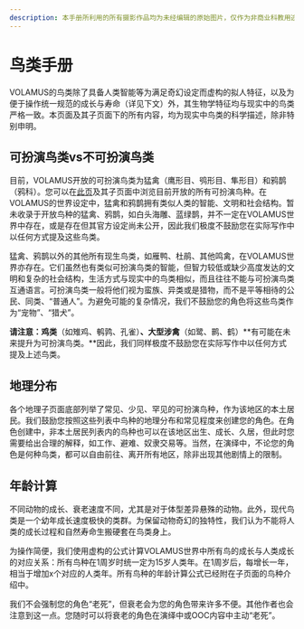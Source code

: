 ```yaml
---
description: 本手册所利用的所有摄影作品均为未经编辑的原始图片，仅作为非商业科教用途。若您不希望您的作品出现在此处，请您联系工作人员，我们将立即移除。
---
```


# 鸟类手册

VOLAMUS的鸟类除了具备人类智能等为满足奇幻设定而虚构的拟人特征，以及为便于操作统一规范的成长与寿命（详见下文）外，其生物学特征均与现实中的鸟类严格一致。本页面及其子页面下的所有内容，均为现实中鸟类的科学描述，除非特别申明。

## 可扮演鸟类vs不可扮演鸟类

目前，VOLAMUS开放的可扮演鸟类为猛禽（鹰形目、鸮形目、隼形目）和鸦鹊（鸦科）。您可以在[此页](species/)及其子页面中浏览目前开放的所有可扮演鸟种。在VOLAMUS的世界设定中，猛禽和鸦鹊拥有类似人类的智能、文明和社会结构。暂未收录于开放鸟种的猛禽、鸦鹊，如白头海雕、蓝绿鹊，并不一定在VOLAMUS世界中存在，或是存在但其官方设定尚未公开，因此我们极度不鼓励您在实际写作中以任何方式提及这些鸟类。

猛禽、鸦鹊以外的其他所有现生鸟类，如雁鸭、杜鹃、其他鸣禽，在VOLAMUS世界亦存在。它们虽然也有类似可扮演鸟类的智能，但智力较低或缺少高度发达的文明和复杂的社会结构，生活方式与现实中的鸟类相似，而且往往不能与可扮演鸟类互通语言。可扮演鸟类一般将他们视为蛮族、异类或是猎物，而不是平等相待的公民、同类、“普通人”。为避免可能的复杂情况，我们不鼓励您的角色将这些鸟类作为“宠物”、“猎犬”。

**请注意：鸡类**（如雉鸡、鹌鹑、孔雀）**、大型涉禽**（如鹭、鹮、鹤）**有可能在未来提升为可扮演鸟类。**因此，我们同样极度不鼓励您在实际写作中以任何方式提及上述鸟类。

## 地理分布

各个地理子页面底部列举了常见、少见、罕见的可扮演鸟种，作为该地区的本土居民。我们鼓励您按照这些列表中鸟种的地理分布和常见程度来创建您的角色。在角色创建中，非本土居民列表内的鸟种也可以在该地区出生、成长、久居，但此时您需要给出合理的解释，如工作、避难、奴隶交易等。当然，在演绎中，不论您的角色是何种鸟类，都可以自由前往、离开所有地区，除非出现其他剧情上的限制。

## 年龄计算

不同动物的成长、衰老速度不同，尤其是对于体型差异悬殊的动物。此外，现代鸟类是一个幼年成长速度极快的类群。为保留动物奇幻的独特性，我们认为不能将人类的成长过程和自然寿命生搬硬套在鸟类身上。

为操作简便，我们使用虚构的公式计算VOLAMUS世界中所有鸟的成长与人类成长的对应关系：所有鸟种在1周岁时统一定为15岁人类年。在1周岁后，每增长一年，相当于增加x个对应的人类年。所有鸟种的年龄计算公式已经附在子页面的鸟种介绍中。

我们不会强制您的角色“老死”，但衰老会为您的角色带来许多不便。其他作者也会注意到这一点。您随时可以将衰老的角色在演绎中或OOC内容中主动“老死”。

## 

